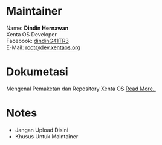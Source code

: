 # Maintainer
Name: **Dindin Hernawan**  
Xenta OS Developer  
Facebook: [dindinG41TR3](https://facebook.com/dindinG41TR3)   
E-Mail: <root@dev.xentaos.org>  

# Dokumetasi 
Mengenal Pemaketan dan Repository Xenta OS [Read More..](doc/README.md)

# Notes
 * Jangan Upload Disini  
 * Khusus Untuk Maintainer  

